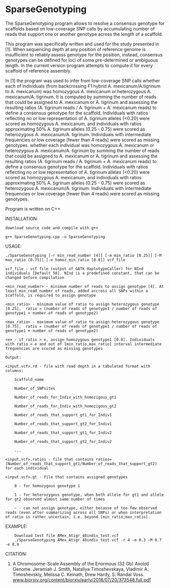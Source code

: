 # SparseGenotyping
The SparseGenotyping program allows to resolve a consensus genotype for scaffolds based on low-coverage SNP calls by accumulating number of reads that support one or another genotype across the length of a scaffold.

This program was specifically written and used for the study presented in [1]. When sequencing depth at any position of reference genome is insufficient to reliably assess genotype for the position, instead, consensus genotypes can be defined for loci of some pre-determined or ambiguous length. In the current version program attempts to compute it for every scaffold of reference assembly.

In [1] the program was used to infer from low-coverage SNP calls whether each of individuals (from backcrossing F1 hybrid A. mexicanum/A.tigrinum to A. mexicanum) was homozygous A. mexicanum or heterozygous A. mexicanum/A. tigrinum. It is computed by summing the number of reads that could be assigned to A. mexicanum or A. tigrinum and assessing the resulting ratios (A. tigrinum reads / A. tigrinum + A. mexicanum reads) to define a consensus genotype for the scaffold. Individuals with ratios reflecting no or low representation of A. tigrinum alleles (<0.20) were scored as homozygous A. mexicanum, and individuals with ratios approximating 50% A. tigrinum alleles (0.25 - 0.75) were scored as heterozygous A. mexicanum/A. tigrinum. Individuals with intermediate frequencies or low coverage (fewer than 4 reads) were scored as missing genotypes. whether each individual was homozygous A. mexicanum or heterozygous A. mexicanum/A. tigrinum by summing the number of reads that could be assigned to A. mexicanum or A. tigrinum and assessing the resulting ratios (A. tigrinum reads / A. tigrinum + A. mexicanum reads) to define a consensus genotype for the scaffold. Individuals with ratios reflecting no or low representation of A. tigrinum alleles (<0.20) were scored as homozygous A. mexicanum, and individuals with ratios approximating 50% A. tigrinum alleles (0.25 - 0.75) were scored as heterozygous A. mexicanum/A. tigrinum. Individuals with intermediate frequencies or low coverage (fewer than 4 reads) were scored as missing genotypes.

Program is written on C++

INSTALLATION:

    download source code and compile with g++

    g++ SparseGenotyping.cpp -o SparseGenotyping

USAGE:
 
    ./SparseGenotyping [-r min_read_number [4]] [-m min_ratio [0.25]] [-M max_ratio [0.75]] [-e homoz_min_ratio [0.8]] vcf_file
    
    vcf_file - vcf file (output of GATK HaplotypeCaller) for NInd individuals [Default 50]. NInd is a predefined constant, that can be changed before compilation
    
    <min_read_number> - minimum number of reads to assign genotype [4]. At least min_read_number of reads, added accross all SNPs within a scaffold, is required to assign genotype
        
    <min_ratio> - minimum value of ratio to assign heterozygous genotype [0.25],  ratio = (number of reads of genotype1 / number of reads of genotype1 + number of reads of genotype2)
    
    <max_ratio> - maximum value of ratio to assign heterozygous genotype [0.75],  ratio = (number of reads of genotype1 / number of reads of genotype1 + number of reads of genotype2)
    
    <e> - if ratio > e, assign homozygous genotype1 [0.8]. Individuals with ratio < e and out of [min_ratio,max_ratio] interval intermediate frequencies are scored as missing genotypes

    Output:
    
    <input.vcf>.rd - file with read depth in a tabulated format with columns:
    
        Scaffold_name  
        
        Number_of_SNPsites  
        
        Number_of_reads_for_Indiv_with_homozigous_gt1
        
        Number_of_reads_for_Indiv_with_homozigous_gt2
        
        Number_of_reads_that_support_gt1_for_Indiv1
        
        Number_of_reads_that_support_gt2_for_Indiv1
        
        Number_of_reads_that_support_gt1_for_Indiv2
        
        Number_of_reads_that_support_gt2_for_Indiv2
        
        ...
        
    <input.vcf>.ratios - file that contains ratios=(Number_of_reads_that_support_gt1/Number_of_reads_that_support_gt2) for each individual
    
    <input.vcf>.gt - file that contains assigned genotypes
    
        0 - for homozygous genotype 1
        
        1 - for heterozygous genotype, when both allele for gt1 and allele for gt2 observed almost same number of times
        
        ~ - can not assign genotype, either because of too few observed reads (even after summarizing across all SNPs) or when interpretation of ratio is rather uncertain, i.e. beyond [min_ratio;max_ratio].

EXAMPLE:

        Download test file AMex_Atigr_48indiv_test.vcf
        ./SparseGenotyping AMex_Atigr_48indiv_test.vcf -r 4 -m 0.3 -M 0.7 -e 0.9

CITATION:

1. A Chromosome-Scale Assembly of the Enormous (32 Gb) Axolotl Genome. Jeramiah J. Smith, Nataliya Timoshevskaya, Vladimir A. Timoshevskiy, Melissa C. Keinath, Drew Hardy, S. Randal Voss. www.biorxiv.org/content/biorxiv/early/2018/07/20/373548.full.pdf
